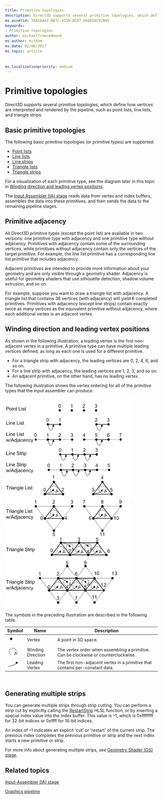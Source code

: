 ```yaml
---
title: Primitive topologies
description: Direct3D supports several primitive topologies, which define how vertices are interpreted and rendered by the pipeline, such as point lists, line lists, and triangle strips.
ms.assetid: 7AA5A4A2-0B7C-431D-B597-684D58C02BA5
keywords:
- Primitive topologies
author: michaelfromredmond
ms.author: mithom
ms.date: 02/08/2017
ms.topic: article


ms.localizationpriority: medium
---
```


# Primitive topologies


Direct3D supports several primitive topologies, which define how vertices are interpreted and rendered by the pipeline, such as point lists, line lists, and triangle strips.

## <span id="Primitive_Types"></span><span id="primitive_types"></span><span id="PRIMITIVE_TYPES"></span>Basic primitive topologies


The following basic primitive topologies (or primitive types) are supported:

-   [Point lists](point-lists.md)
-   [Line lists](line-lists.md)
-   [Line strips](line-strips.md)
-   [Triangle lists](triangle-lists.md)
-   [Triangle strips](triangle-strips.md)

For a visualization of each primitive type, see the diagram later in this topic in [Winding direction and leading vertex positions](#winding-direction-and-leading-vertex-positions).

The [Input Assembler (IA) stage](input-assembler-stage--ia-.md) reads data from vertex and index buffers, assembles the data into these primitives, and then sends the data to the remaining pipeline stages.

## <span id="Primitive_Adjacency"></span><span id="primitive_adjacency"></span><span id="PRIMITIVE_ADJACENCY"></span>Primitive adjacency


All Direct3D primitive types (except the point list) are available in two versions: one primitive type with adjacency and one primitive type without adjacency. Primitives with adjacency contain some of the surrounding vertices, while primitives without adjacency contain only the vertices of the target primitive. For example, the line list primitive has a corresponding line list primitive that includes adjacency.

Adjacent primitives are intended to provide more information about your geometry and are only visible through a geometry shader. Adjacency is useful for geometry shaders that use silhouette detection, shadow volume extrusion, and so on.

For example, suppose you want to draw a triangle list with adjacency. A triangle list that contains 36 vertices (with adjacency) will yield 6 completed primitives. Primitives with adjacency (except line strips) contain exactly twice as many vertices as the equivalent primitive without adjacency, where each additional vertex is an adjacent vertex.

## <span id="Winding_Direction_and_Leading_Vertex_Positions"></span><span id="winding_direction_and_leading_vertex_positions"></span><span id="WINDING_DIRECTION_AND_LEADING_VERTEX_POSITIONS"></span><span id="winding-direction-and-leading-vertex-positions"></span>Winding direction and leading vertex positions


As shown in the following illustration, a leading vertex is the first non-adjacent vertex in a primitive. A primitive type can have multiple leading vertices defined, as long as each one is used for a different primitive.

-   For a triangle strip with adjacency, the leading vertices are 0, 2, 4, 6, and so on.
-   For a line strip with adjacency, the leading vertices are 1, 2, 3, and so on.
-   An adjacent primitive, on the other hand, has no leading vertex.

The following illustration shows the vertex ordering for all of the primitive types that the input assembler can produce.

![diagram of vertex ordering for primitive types](images/d3d10-primitive-topologies.png)

The symbols in the preceding illustration are described in the following table.

| Symbol                                                                                   | Name              | Description                                                                         |
|------------------------------------------------------------------------------------------|-------------------|-------------------------------------------------------------------------------------|
| ![symbol for a vertex](images/d3d10-primitive-topologies-vertex.png)                     | Vertex            | A point in 3D space.                                                                |
| ![symbol for winding direction](images/d3d10-primitive-topologies-winding-direction.png) | Winding Direction | The vertex order when assembling a primitive. Can be clockwise or counterclockwise. |
| ![symbol for leading vertex](images/d3d10-primitive-topologies-leading-vertex.png)       | Leading Vertex    | The first non-adjacent vertex in a primitive that contains per-constant data.       |

 

## <span id="Generating_Multiple_Strips"></span><span id="generating_multiple_strips"></span><span id="GENERATING_MULTIPLE_STRIPS"></span>Generating multiple strips


You can generate multiple strips through strip cutting. You can perform a strip cut by explicitly calling the [RestartStrip](https://msdn.microsoft.com/library/windows/desktop/bb509660) HLSL function, or by inserting a special index value into the index buffer. This value is –1, which is 0xffffffff for 32-bit indices or 0xffff for 16-bit indices.

An index of –1 indicates an explicit 'cut' or 'restart' of the current strip. The previous index completes the previous primitive or strip and the next index starts a new primitive or strip.

For more info about generating multiple strips, see [Geometry Shader (GS) stage](geometry-shader-stage--gs-.md).

## <span id="related-topics"></span>Related topics


[Input-Assembler (IA) stage](input-assembler-stage--ia-.md)

[Graphics pipeline](graphics-pipeline.md)

 

 




